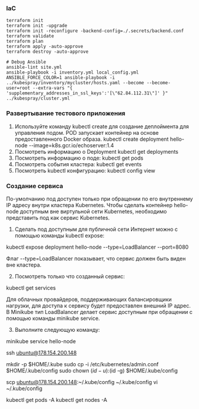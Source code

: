 
### IaC
```commandline
terraform init
terraform init -upgrade
terraform init -reconfigure -backend-config=./.secrets/backend.conf
terraform validate
terraform plan
terraform apply -auto-approve
terraform destroy -auto-approve

# Debug Ansible
ansible-lint site.yml
ansible-playbook -i inventory.yml local_config.yml
ANSIBLE_FORCE_COLOR=1 ansible-playbook -i ../kubespray/inventory/mycluster/hosts.yaml --become --become-user=root --extra-vars "{ 'supplementary_addresses_in_ssl_keys':'[\"62.84.112.31\"]' }" ../kubespray/cluster.yml
```

### Развертывание тестового приложения
1. Используйте команду kubectl create для создание деплоймента для управления подом. POD запускает контейнер на основе предоставленного Docker образа.
kubectl create deployment hello-node --image=k8s.gcr.io/echoserver:1.4
2. Посмотреть информацию о Deployment
kubectl get deployments
3. Посмотреть информацию о поде:
kubectl get pods
4. Посмотреть события кластера:
kubectl get events
5. Посмотреть kubectl конфигурацию:
kubectl config view

### Создание сервиса
По-умолчанию под доступен только при обращении по его внутреннему IP адресу внутри кластера Kubernetes. 
Чтобы сделать контейнер hello-node доступным вне виртульной сети Kubernetes, необходимо представить под как сервис Kubernetes.

1. Сделать под доступным для публичной сети Интернет можно с помощью команды kubectl expose:

kubectl expose deployment hello-node --type=LoadBalancer --port=8080

Флаг --type=LoadBalancer показывает, что сервис должен быть виден вне кластера.

2. Посмотреть только что созданный сервис:

kubectl get services

Для облачных провайдеров, поддерживающих балансировщики нагрузки, для доступа к сервису будет предоставлен внешний IP адрес. 
В Minikube тип LoadBalancer делает сервис доступным при обращении с помощью команды minikube service.

3. Выполните следующую команду:

minikube service hello-node



ssh ubuntu@178.154.200.148

mkdir -p $HOME/.kube
sudo cp -i /etc/kubernetes/admin.conf $HOME/.kube/config
sudo chown $(id -u):$(id -g) $HOME/.kube/config

scp ubuntu@178.154.200.148:~/.kube/config ~/.kube/config
vi ~/.kube/config

kubectl get pods -A
kubectl get nodes -A